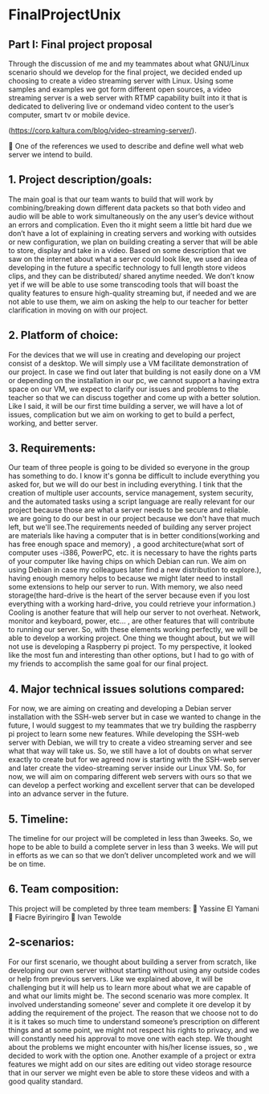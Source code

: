 # FinalProjectUnix
## Part I: Final project proposal
Through the discussion of me and my teammates about what GNU/Linux scenario should we
develop for the final project, we decided ended up choosing to create a video streaming server with
Linux. Using some samples and examples we got form different open sources, a video streaming
server is a web server with RTMP capability built into it that is dedicated to delivering live or ondemand video content to the user’s computer, smart tv or mobile device.

(https://corp.kaltura.com/blog/video-streaming-server/). 

 One of the references we used to describe and define well what web server we intend
to build.
## 1. Project description/goals: 
The main goal is that our team wants to build that will work by
combining/breaking down different data packets so that both video and audio will be able to work
simultaneously on the any user’s device without an errors and complication. Even tho it might seem
a little bit hard due we don’t have a lot of explaining in creating servers and working with outsides or
new configuration, we plan on building creating a server that will be able to store, display and take in
a video. Based on some description that we saw on the internet about what a server could look like,
we used an idea of developing in the future a specific technology to full length store videos clips,
and they can be distributed/ shared anytime needed. We don’t know yet if we will be able to use
some transcoding tools that will boast the quality features to ensure high-quality streaming but, if
needed and we are not able to use them, we aim on asking the help to our teacher for better
clarification in moving on with our project.
## 2. Platform of choice:
For the devices that we will use in creating and developing our project consist of a desktop. We will
simply use a VM facilitate demonstration of our project. In case we find out later that building is not
easily done on a VM or depending on the installation in our pc, we cannot support a having extra
space on our VM, we expect to clarify our issues and problems to the teacher so that we can discuss
together and come up with a better solution. Like I said, it will be our first time building a server, we
will have a lot of issues, complication but we aim on working to get to build a perfect, working,
and better server.
## 3. Requirements:
Our team of three people is going to be divided so everyone in the group has something to do. I know it's gonna be difficult to include everything you asked for, but we will do our best in including everything. I tink that the creation of multiple user accounts, service management, system security, and the automated tasks using a script language are really relevant for our project because those are what a server needs to be secure and reliable. we are going to do our best in our project because we don't have that much left, but we'll see.The requirements needed of building any server project are materials like having a computer that is in better conditions(working and has free enough space and memory) , a good architecture(what sort of computer uses -i386, PowerPC, etc. it is necessary to have the rights parts of your computer like having chips on which Debian can run. We aim on using Debian in case my colleagues later find a new distribution to explore.), having enough memory helps to because we might later need to install some extensions to help our server to run. With memory, we also need storage(the hard-drive is the heart of the server because even if you
lost everything with a working hard-drive, you could retrieve your information.) Cooling is another
feature that will help our server to not overheat. Network, monitor and keyboard, power, etc… , are
other features that will contribute to running our server. So, with these elements working perfectly, we
will be able to develop a working project. One thing we thought about, but we will not use is
developing a Raspberry pi project. To my perspective, it looked like the most fun and interesting than
other options, but I had to go with of my friends to accomplish the same goal for our final project.
## 4. Major technical issues solutions compared:
For now, we are aiming on creating and developing a Debian server installation with the SSH-web
server but in case we wanted to change in the future, I would suggest to my teammates that we try
building the raspberry pi project to learn some new features. While developing the SSH-web server
with Debian, we will try to create a video streaming server and see what that way will take us. So, we
still have a lot of doubts on what server exactly to create but for we agreed now is starting with the
SSH-web server and later create the video-streaming server inside our Linux VM. So, for now, we
will aim on comparing different web servers with ours so that we can develop a perfect working and
excellent server that can be developed into an advance server in the future.
## 5. Timeline:
The timeline for our project will be completed in less than 3weeks. So, we hope to be able to build a
complete server in less than 3 weeks. We will put in efforts as we can so that we don’t deliver
uncompleted work and we will be on time.
## 6. Team composition:
This project will be completed by three team members:
 Yassine El Yamani
 Fiacre Byiringiro
 Ivan Tewolde
## 2-scenarios:
For our first scenario, we thought about building a server from scratch, like developing our own
server without starting without using any outside codes or help from previous servers. Like we
explained above, it will be challenging but it will help us to learn more about what we are capable of
and what our limits might be. The second scenario was more complex. It involved understanding
someone’ sever and complete it ore develop it by adding the requirement of the project. The reason
that we choose not to do it is it takes so much time to understand someone’s prescription on different
things and at some point, we might not respect his rights to privacy, and we will constantly need his
approval to move one with each step. We thought about the problems we might encounter with his/her
license issues, so , we decided to work with the option one. Another example of a project or extra
features we might add on our sites are editing out video storage resource that in our server we might
even be able to store these videos and with a good quality standard. 


